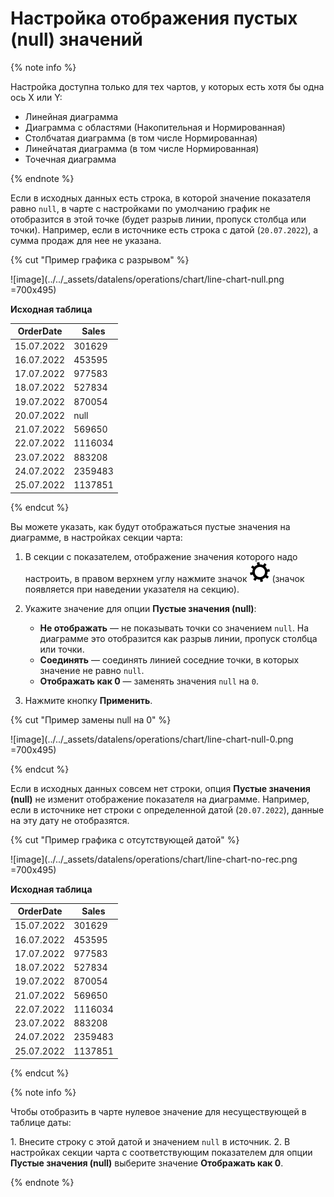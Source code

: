 # Настройка отображения пустых (null) значений

{% note info %}

Настройка доступна только для тех чартов, у которых есть хотя бы одна ось X или Y:

* Линейная диаграмма
* Диаграмма с областями (Накопительная и Нормированная)
* Столбчатая диаграмма (в том числе Нормированная)
* Линейчатая диаграмма (в том числе Нормированная)
* Точечная диаграмма

{% endnote %}

Если в исходных данных есть строка, в которой значение показателя равно `null`, в чарте с настройками по умолчанию график не отобразится в этой точке (будет разрыв линии, пропуск столбца или точки). Например, если в источнике есть строка с датой (`20.07.2022`), а сумма продаж для нее не указана.

{% cut "Пример графика с разрывом" %}

![image](../../_assets/datalens/operations/chart/line-chart-null.png =700x495)

**Исходная таблица**

| OrderDate | Sales |
| --------- | --------- |
| 15.07.2022 | 301629 |
| 16.07.2022 | 453595 |
| 17.07.2022 | 977583 |
| 18.07.2022 | 527834 |
| 19.07.2022 | 870054 |
| 20.07.2022 | null |
| 21.07.2022 | 569650 |
| 22.07.2022 | 1116034 |
| 23.07.2022 | 883208 |
| 24.07.2022 | 2359483 |
| 25.07.2022 | 1137851 |

{% endcut %}

Вы можете указать, как будут отображаться пустые значения на диаграмме, в настройках секции чарта:

1. В секции с показателем, отображение значения которого надо настроить, в правом верхнем углу нажмите значок ![image](../../_assets/datalens/gear.svg) (значок появляется при наведении указателя на секцию).
1. Укажите значение для опции **Пустые значения (null)**:

   * **Не отображать** — не показывать точки со значением `null`. На диаграмме это отобразится как разрыв линии, пропуск столбца или точки.
   * **Соединять** — соединять линией соседние точки, в которых значение не равно `null`.
   * **Отображать как 0** — заменять значения `null` на `0`.

1. Нажмите кнопку **Применить**.

{% cut "Пример замены null на 0" %}

![image](../../_assets/datalens/operations/chart/line-chart-null-0.png =700x495)

{% endcut %}

Если в исходных данных совсем нет строки, опция **Пустые значения (null)** не изменит отображение показателя на диаграмме. Например, если в источнике нет строки с определенной датой (`20.07.2022`), данные на эту дату не отобразятся.

{% cut "Пример графика с отсутствующей датой" %}

![image](../../_assets/datalens/operations/chart/line-chart-no-rec.png =700x495)

**Исходная таблица**

| OrderDate | Sales |
| --------- | --------- |
| 15.07.2022 | 301629 |
| 16.07.2022 | 453595 |
| 17.07.2022 | 977583 |
| 18.07.2022 | 527834 |
| 19.07.2022 | 870054 |
| 21.07.2022 | 569650 |
| 22.07.2022 | 1116034 |
| 23.07.2022 | 883208 |
| 24.07.2022 | 2359483 |
| 25.07.2022 | 1137851 |

{% endcut %}

{% note info %}

Чтобы отобразить в чарте нулевое значение для несуществующей в таблице даты:

1\. Внесите строку с этой датой и значением `null` в источник.
2\. В настройках секции чарта с соответствующим показателем для опции **Пустые значения (null)** выберите значение **Отображать как 0**.

{% endnote %}
